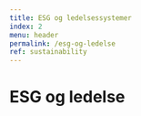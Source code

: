 ```yaml
---
title: ESG og ledelsessystemer
index: 2
menu: header
permalink: /esg-og-ledelse
ref: sustainability
---
```


# ESG og ledelse
